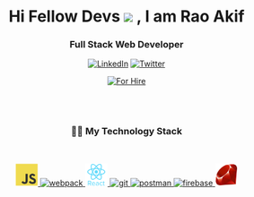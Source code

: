 <h1 align="center"> Hi Fellow Devs 
 <img src="https://media.giphy.com/media/hvRJCLFzcasrR4ia7z/giphy.gif" width="40">
 , I am Rao Akif </h1>

<h3 align="center">  Full Stack Web Developer </h3>

<p align="center"> 
<a href="https://www.linkedin.com/in/RaoAkif/"><img alt="LinkedIn" src="https://img.shields.io/badge/RaoAkif-blue?style=flat-square&logo=Linkedin&logoColor=white&link=https://www.linkedin.com/in/RaoAkif/"></a>
<a href="https://twitter.com/AkifTufail"><img alt="Twitter" src="https://img.shields.io/badge/RaoAkif-1ca0f1?style=flat-square&logo=twitter&logoColor=white&link=https://twitter.com/RaoAkif"></a>
</p>
<p align="center"> <a href="#"><img alt="For Hire" src="https://img.shields.io/badge/-Searching for new challenges-1ca0f1?style=for-the-badge&color=c1c1c1"></a> </p>

<br><br>

<h3 align="center"> 👨‍💻 My Technology Stack </h3>
<br>

<p align="center" display="flex" align-items= "center">
<a href="https://developer.mozilla.org/en-US/docs/Web/JavaScript" target="_blank"> <img src="https://raw.githubusercontent.com/devicons/devicon/master/icons/javascript/javascript-original.svg" alt="javascript" width="40" height="40"/> </a>
<a href="https://webpack.js.org/" target="_blank"> <img src="https://www.vectorlogo.zone/logos/js_webpack/js_webpack-icon.svg" alt="webpack" width="40" height="40"/> </a>
<a href="https://reactjs.org/" target="_blank"> <img src="https://raw.githubusercontent.com/devicons/devicon/master/icons/react/react-original-wordmark.svg" alt="react" width="40" height="40"/> </a>
<a href="https://git-scm.com/" target="_blank"> <img src="https://www.vectorlogo.zone/logos/git-scm/git-scm-icon.svg" alt="git" width="40" height="40"/> </a>
<a href="https://www.postman.com/" target="_blank"> <img src="https://www.vectorlogo.zone/logos/getpostman/getpostman-icon.svg" alt="postman" width="40" height="40"/> </a>
 <a href="https://firebase.google.com/" target="_blank"> <img src="https://www.vectorlogo.zone/logos/firebase/firebase-icon.svg" alt="firebase" width="40" height="40"/> </a>
<a href="https://firebase.google.com/" target="_blank"><img src="https://raw.githubusercontent.com/devicons/devicon/master/icons/ruby/ruby-original.svg" alt="ruby" width="40" height="40"/> </a>  </a> 
</p>
